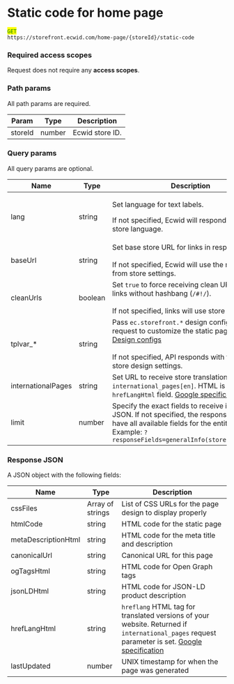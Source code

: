 # Static code for home page

<mark style="color:green;">`GET`</mark> \
`https://storefront.ecwid.com/home-page/{storeId}/static-code`&#x20;

### Required access scopes

Request does not require any **access scopes**.

### Path params

All path params are required.

| Param   | Type   | Description     |
| ------- | ------ | --------------- |
| storeId | number | Ecwid store ID. |

### Query params

All query params are optional.

<table data-full-width="false"><thead><tr><th width="187">Name</th><th width="97">Type</th><th>Description</th></tr></thead><tbody><tr><td>lang</td><td>string</td><td><p>Set language for text labels. </p><p></p><p>If not specified, Ecwid will respond with default store language.</p></td></tr><tr><td>baseUrl</td><td>string</td><td>Set base store URL for links in response. <br><br>If not specified, Ecwid will use the main URL from store settings.</td></tr><tr><td>cleanUrls</td><td>boolean</td><td>Set <code>true</code> to force receiving clean URLs – catalog links without hashbang (<code>/#!/</code>). <br><br>If not specified, links will use store URL format.</td></tr><tr><td>tplvar_*</td><td>string</td><td>Pass <code>ec.storefront.*</code> design configs in the request to customize the static page looks. <a data-mention href="https://app.gitbook.com/s/aRJpOy0U8IpbjUfcox4D/store-configuration-settings/design-configs">Design configs</a><br><br>If not specified, API responds with the current store design settings.</td></tr><tr><td>internationalPages</td><td>string</td><td>Set URL to receive store translations. Format: <code>international_pages[en]</code>. HTML is returned in <code>hrefLangHtml</code> field. <a href="https://support.google.com/webmasters/answer/189077?hl=en">Google specification</a></td></tr><tr><td>limit</td><td>number</td><td>Specify the exact fields to receive in response JSON. If not specified, the response JSON will have all available fields for the entity.<br>Example: <code>?responseFields=generalInfo(storeId,storeUrl)</code></td></tr></tbody></table>

### Response JSON

A JSON object with the following fields:

| Name                | Type             | Description                                                                                                                                                                                                |
| ------------------- | ---------------- | ---------------------------------------------------------------------------------------------------------------------------------------------------------------------------------------------------------- |
| cssFiles            | Array of strings | List of CSS URLs for the page design to display properly                                                                                                                                                   |
| htmlCode            | string           | HTML code for the static page                                                                                                                                                                              |
| metaDescriptionHtml | string           | HTML code for the meta title and description                                                                                                                                                               |
| canonicalUrl        | string           | Canonical URL for this page                                                                                                                                                                                |
| ogTagsHtml          | string           | HTML code for Open Graph tags                                                                                                                                                                              |
| jsonLDHtml          | string           | HTML code for JSON-LD product description                                                                                                                                                                  |
| hrefLangHtml        | string           | `hreflang` HTML tag for translated versions of your website. Returned if `international_pages` request parameter is set. [Google specification](https://support.google.com/webmasters/answer/189077?hl=en) |
| lastUpdated         | number           | UNIX timestamp for when the page was generated                                                                                                                                                             |

